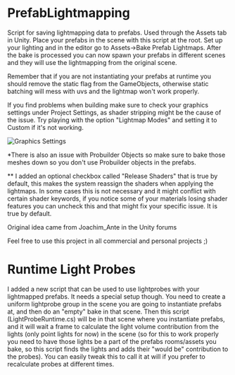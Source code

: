 # PrefabLightmapping
Script for saving lightmapping data to prefabs. Used through the Assets tab in Unity. Place your prefabs in the scene with this script at the root. Set up your lighting and in the editor go to Assets->Bake Prefab Lightmaps. After the bake is processed you can now spawn your prefabs in different scenes and they will use the lightmapping from the original scene. 

Remember that if you are not instantiating your prefabs at runtime you should remove the static flag from the GameObjects, otherwise static batching will mess with uvs and the lightmap won't work properly.

If you find problems when building make sure to check your graphics settings under Project Settings, as shader stripping might be the cause of the issue. Try playing with the option "Lightmap Modes" and setting it to Custom if it's not working.

![Graphics Settings](https://user-images.githubusercontent.com/13970424/60190570-7dd05680-97f8-11e9-991f-f54b816a577f.png)

*There is also an issue with Probuilder Objects so make sure to bake those meshes down so you don't use Probuilder objects in the prefabs.

** I added an optional checkbox called "Release Shaders" that is true by default, this makes the system reassign the shaders when applying the lightmaps. In some cases this is not necessary and it might conflict with certain shader keywords, if you notice some of your materials losing shader features you can uncheck this and that might fix your specific issue. It is true by default.

Original idea came from Joachim_Ante in the Unity forums

Feel free to use this project in all commercial and personal projects ;)

# Runtime Light Probes

I added a new script that can be used to use lightprobes with your lightmapped prefabs. It needs a special setup though. You need to create a uniform lightprobe group in the scene you are going to instantiate prefabs at, and then do an "empty" bake in that scene. Then this script (LightProbeRuntime.cs) will be in that scene where you instantiate prefabs, and it will wait a frame to calculate the light volume contribution from the lights (only point lights for now) in the scene (so for this to work properly you need to have those lights be a part of the prefabs rooms/assets you bake, so this script finds the lights and adds their "would be" contribution to the probes). You can easily tweak this to call it at will if you prefer to recalculate probes at different times.
